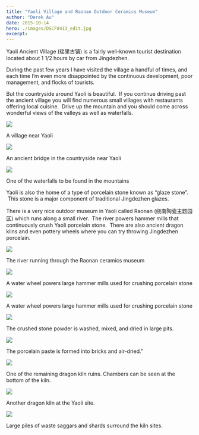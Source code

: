 ```yaml
---
title: "Yaoli Village and Raonan Outdoor Ceramics Museum"
author: "Derek Au"
date: 2015-10-14
hero: ./images/DSCF8413_edit.jpg
excerpt: 
---
```


Yaoli Ancient Village (瑶里古镇) is a fairly well-known tourist destination located about 1 1/2 hours by car from Jingdezhen.

During the past few years I have visited the village a handful of times, and each time I’m even more disappointed by the continuous development, poor management, and flocks of tourists.

But the countryside around Yaoli is beautiful.  If you continue driving past the ancient village you will find numerous small villages with restaurants offering local cuisine.  Drive up the mountain and you should come across wonderful views of the valleys as well as waterfalls.

![](./images/DSCF8326_sqare.jpg)

A village near Yaoli

![](./images/IMG_6663.jpg)

An ancient bridge in the countryside near Yaoli


![](./images/IMG_6553-1.jpg)

One of the waterfalls to be found in the mountains

Yaoli is also the home of a type of porcelain stone known as “glaze stone”.  This stone is a major component of traditional Jingdezhen glazes.

There is a very nice outdoor museum in Yaoli called Raonan (绕南陶瓷主题园区) which runs along a small river.  The river powers hammer mills that continuously crush Yaoli porcelain stone.  There are also ancient dragon kilns and even pottery wheels where you can try throwing Jingdezhen porcelain.

![](./images/DSCF8428.jpg)

The river running through the Raonan ceramics museum

![](./images/IMG_6715.jpg)

A water wheel powers large hammer mills used for crushing porcelain stone

![](./images/DSCF8413_edit.jpg)

A water wheel powers large hammer mills used for crushing porcelain stone

![](./images/DSCF8424_edit.jpg)

The crushed stone powder is washed, mixed, and dried in large pits.

![](./images/DSCF8385_edit.jpg)

The porcelain paste is formed into bricks and air-dried."

![](./images/DSCF8431_edit.jpg)

One of the remaining dragon kiln ruins. Chambers can be seen at the bottom of the kiln.

![](./images/DSCF8442_edit.jpg)

Another dragon kiln at the Yaoli site.


![](./images/DSCF8443_edit.jpg)

Large piles of waste saggars and shards surround the kiln sites.
